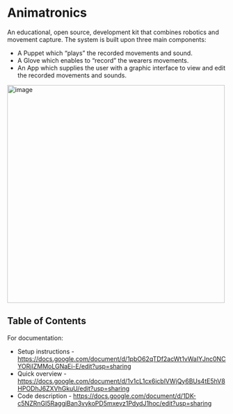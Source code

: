 # Animatronics
An educational, open source, development kit that combines robotics and movement capture. 
The system is built upon three main components:
* A Puppet which “plays” the recorded movements and sound.
* A Glove which enables to “record” the wearers movements.
* An App which supplies the user with a graphic interface to view and edit the recorded movements and sounds.

<img width="500" alt="image" src="https://user-images.githubusercontent.com/63448330/174774818-d766a6c6-9a06-42c2-8b77-46b018e76001.png">


## Table of Contents
For documentation: 
* Setup instructions - https://docs.google.com/document/d/1pbO62qTDf2acWt1vWaIYJnc0NCYORjIZMMoLGNaEi-E/edit?usp=sharing
* Quick overview - https://docs.google.com/document/d/1v1cL1cx6icblVWjQy6BUs4tE5hV8HPODhJ6ZXVhGkuU/edit?usp=sharing
* Code description - https://docs.google.com/document/d/1DK-c5NZRnGI5RaggiBan3vykoPD5mxevz1PdydJ1hoc/edit?usp=sharing



